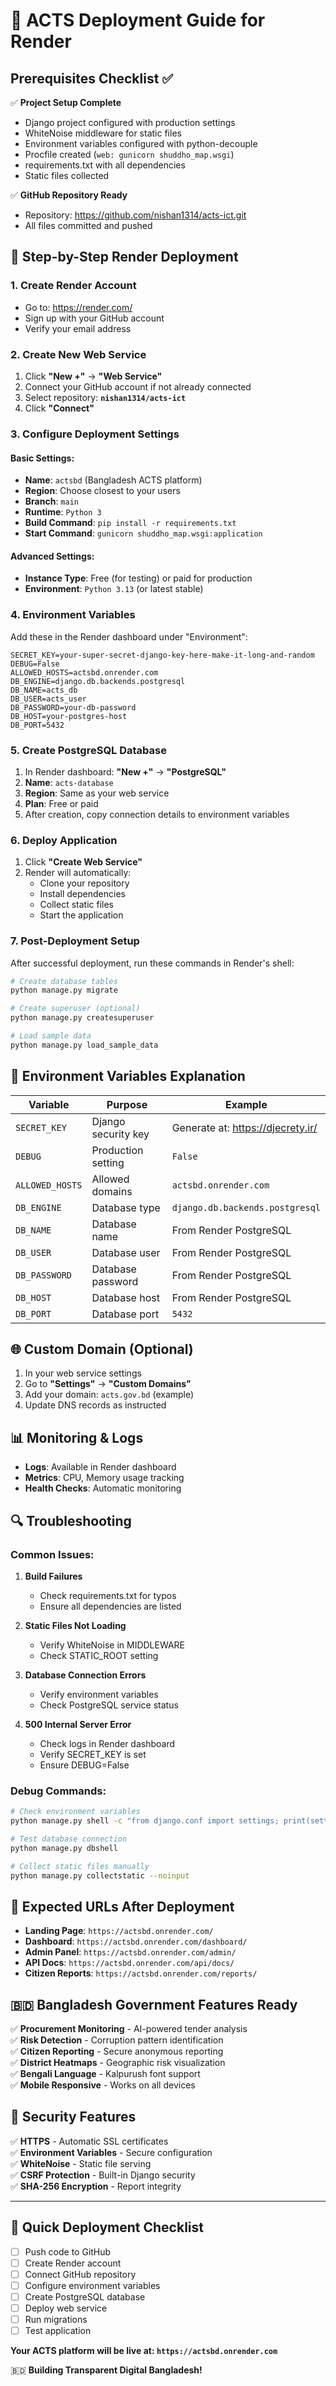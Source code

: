 # 🚀 ACTS Deployment Guide for Render

## Prerequisites Checklist ✅

✅ **Project Setup Complete**
- Django project configured with production settings
- WhiteNoise middleware for static files
- Environment variables configured with python-decouple
- Procfile created (`web: gunicorn shuddho_map.wsgi`)
- requirements.txt with all dependencies
- Static files collected

✅ **GitHub Repository Ready**
- Repository: https://github.com/nishan1314/acts-ict.git
- All files committed and pushed

## 🔗 Step-by-Step Render Deployment

### 1. **Create Render Account**
- Go to: https://render.com/
- Sign up with your GitHub account
- Verify your email address

### 2. **Create New Web Service**
1. Click **"New +"** → **"Web Service"**
2. Connect your GitHub account if not already connected
3. Select repository: **`nishan1314/acts-ict`**
4. Click **"Connect"**

### 3. **Configure Deployment Settings**

#### Basic Settings:
- **Name**: `actsbd` (Bangladesh ACTS platform)
- **Region**: Choose closest to your users
- **Branch**: `main`
- **Runtime**: `Python 3`
- **Build Command**: `pip install -r requirements.txt`
- **Start Command**: `gunicorn shuddho_map.wsgi:application`

#### Advanced Settings:
- **Instance Type**: Free (for testing) or paid for production
- **Environment**: `Python 3.13` (or latest stable)

### 4. **Environment Variables** 
Add these in the Render dashboard under "Environment":

```
SECRET_KEY=your-super-secret-django-key-here-make-it-long-and-random
DEBUG=False
ALLOWED_HOSTS=actsbd.onrender.com
DB_ENGINE=django.db.backends.postgresql
DB_NAME=acts_db
DB_USER=acts_user
DB_PASSWORD=your-db-password
DB_HOST=your-postgres-host
DB_PORT=5432
```

### 5. **Create PostgreSQL Database**
1. In Render dashboard: **"New +"** → **"PostgreSQL"**
2. **Name**: `acts-database`
3. **Region**: Same as your web service
4. **Plan**: Free or paid
5. After creation, copy connection details to environment variables

### 6. **Deploy Application**
1. Click **"Create Web Service"**
2. Render will automatically:
   - Clone your repository
   - Install dependencies
   - Collect static files
   - Start the application

### 7. **Post-Deployment Setup**
After successful deployment, run these commands in Render's shell:

```bash
# Create database tables
python manage.py migrate

# Create superuser (optional)
python manage.py createsuperuser

# Load sample data
python manage.py load_sample_data
```

## 🔧 Environment Variables Explanation

| Variable | Purpose | Example |
|----------|---------|---------|
| `SECRET_KEY` | Django security key | Generate at: https://djecrety.ir/ |
| `DEBUG` | Production setting | `False` |
| `ALLOWED_HOSTS` | Allowed domains | `actsbd.onrender.com` |
| `DB_ENGINE` | Database type | `django.db.backends.postgresql` |
| `DB_NAME` | Database name | From Render PostgreSQL |
| `DB_USER` | Database user | From Render PostgreSQL |
| `DB_PASSWORD` | Database password | From Render PostgreSQL |
| `DB_HOST` | Database host | From Render PostgreSQL |
| `DB_PORT` | Database port | `5432` |

## 🌐 Custom Domain (Optional)

1. In your web service settings
2. Go to **"Settings"** → **"Custom Domains"**
3. Add your domain: `acts.gov.bd` (example)
4. Update DNS records as instructed

## 📊 Monitoring & Logs

- **Logs**: Available in Render dashboard
- **Metrics**: CPU, Memory usage tracking
- **Health Checks**: Automatic monitoring

## 🔍 Troubleshooting

### Common Issues:

1. **Build Failures**
   - Check requirements.txt for typos
   - Ensure all dependencies are listed

2. **Static Files Not Loading**
   - Verify WhiteNoise in MIDDLEWARE
   - Check STATIC_ROOT setting

3. **Database Connection Errors**
   - Verify environment variables
   - Check PostgreSQL service status

4. **500 Internal Server Error**
   - Check logs in Render dashboard
   - Verify SECRET_KEY is set
   - Ensure DEBUG=False

### Debug Commands:
```bash
# Check environment variables
python manage.py shell -c "from django.conf import settings; print(settings.DATABASES)"

# Test database connection
python manage.py dbshell

# Collect static files manually
python manage.py collectstatic --noinput
```

## 🎯 Expected URLs After Deployment

- **Landing Page**: `https://actsbd.onrender.com/`
- **Dashboard**: `https://actsbd.onrender.com/dashboard/`
- **Admin Panel**: `https://actsbd.onrender.com/admin/`
- **API Docs**: `https://actsbd.onrender.com/api/docs/`
- **Citizen Reports**: `https://actsbd.onrender.com/reports/`

## 🇧🇩 Bangladesh Government Features Ready

✅ **Procurement Monitoring** - AI-powered tender analysis  
✅ **Risk Detection** - Corruption pattern identification  
✅ **Citizen Reporting** - Secure anonymous reporting  
✅ **District Heatmaps** - Geographic risk visualization  
✅ **Bengali Language** - Kalpurush font support  
✅ **Mobile Responsive** - Works on all devices  

## 🔐 Security Features

✅ **HTTPS** - Automatic SSL certificates  
✅ **Environment Variables** - Secure configuration  
✅ **WhiteNoise** - Static file serving  
✅ **CSRF Protection** - Built-in Django security  
✅ **SHA-256 Encryption** - Report integrity  

---

## 🚀 Quick Deployment Checklist

- [ ] Push code to GitHub
- [ ] Create Render account
- [ ] Connect GitHub repository
- [ ] Configure environment variables
- [ ] Create PostgreSQL database
- [ ] Deploy web service
- [ ] Run migrations
- [ ] Test application

**Your ACTS platform will be live at: `https://actsbd.onrender.com`**

🇧🇩 **Building Transparent Digital Bangladesh!**
